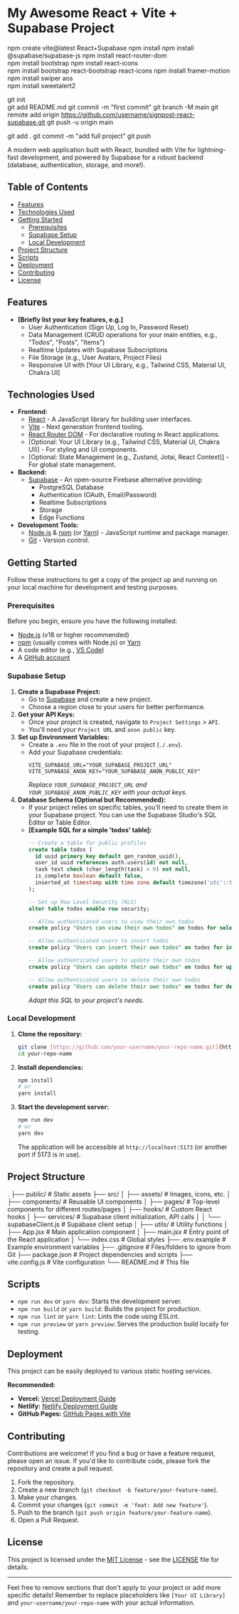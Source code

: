 # My Awesome React + Vite + Supabase Project


npm create vite@latest React+Supabase
npm install
npm install @supabase/supabase-js
npm install react-router-dom  
npm install bootstrap 
npm install react-icons   
npm install bootstrap react-bootstrap react-icons
npm install framer-motion
npm install swiper aos   
npm install sweetalert2  





git init   
git add README.md
git commit -m "first commit"
git branch -M main
git remote add origin https://github.com/username/signpost-react-supabase.git
git push -u origin main


git add .
git commit -m "add full project"
git push




A modern web application built with React, bundled with Vite for lightning-fast development, and powered by Supabase for a robust backend (database, authentication, storage, and more!).

## Table of Contents

-   [Features](#features)
-   [Technologies Used](#technologies-used)
-   [Getting Started](#getting-started)
    -   [Prerequisites](#prerequisites)
    -   [Supabase Setup](#supabase-setup)
    -   [Local Development](#local-development)
-   [Project Structure](#project-structure)
-   [Scripts](#scripts)
-   [Deployment](#deployment)
-   [Contributing](#contributing)
-   [License](#license)

## Features

* **[Briefly list your key features, e.g.]**
    * User Authentication (Sign Up, Log In, Password Reset)
    * Data Management (CRUD operations for your main entities, e.g., "Todos", "Posts", "Items")
    * Realtime Updates with Supabase Subscriptions
    * File Storage (e.g., User Avatars, Project Files)
    * Responsive UI with [Your UI Library, e.g., Tailwind CSS, Material UI, Chakra UI]

## Technologies Used

* **Frontend:**
    * [React](https://react.dev/) - A JavaScript library for building user interfaces.
    * [Vite](https://vitejs.dev/) - Next generation frontend tooling.
    * [React Router DOM](https://reactrouter.com/en/main) - For declarative routing in React applications.
    * [Optional: Your UI Library (e.g., Tailwind CSS, Material UI, Chakra UI)] - For styling and UI components.
    * [Optional: State Management (e.g., Zustand, Jotai, React Context)] - For global state management.
* **Backend:**
    * [Supabase](https://supabase.com/) - An open-source Firebase alternative providing:
        * PostgreSQL Database
        * Authentication (OAuth, Email/Password)
        * Realtime Subscriptions
        * Storage
        * Edge Functions
* **Development Tools:**
    * [Node.js](https://nodejs.org/en) & [npm](https://www.npmjs.com/) (or [Yarn](https://yarnpkg.com/)) - JavaScript runtime and package manager.
    * [Git](https://git-scm.com/) - Version control.

## Getting Started

Follow these instructions to get a copy of the project up and running on your local machine for development and testing purposes.

### Prerequisites

Before you begin, ensure you have the following installed:

* [Node.js](https://nodejs.org/en) (v18 or higher recommended)
* [npm](https://www.npmjs.com/) (usually comes with Node.js) or [Yarn](https://yarnpkg.com/)
* A code editor (e.g., [VS Code](https://code.visualstudio.com/))
* A [GitHub account](https://github.com/)

### Supabase Setup

1.  **Create a Supabase Project:**
    * Go to [Supabase](https://app.supabase.com/) and create a new project.
    * Choose a region close to your users for better performance.
2.  **Get your API Keys:**
    * Once your project is created, navigate to `Project Settings` > `API`.
    * You'll need your `Project URL` and `anon public` key.
3.  **Set up Environment Variables:**
    * Create a `.env` file in the root of your project (`./.env`).
    * Add your Supabase credentials:
        ```env
        VITE_SUPABASE_URL="YOUR_SUPABASE_PROJECT_URL"
        VITE_SUPABASE_ANON_KEY="YOUR_SUPABASE_ANON_PUBLIC_KEY"
        ```
        *Replace `YOUR_SUPABASE_PROJECT_URL` and `YOUR_SUPABASE_ANON_PUBLIC_KEY` with your actual keys.*
4.  **Database Schema (Optional but Recommended):**
    * If your project relies on specific tables, you'll need to create them in your Supabase project. You can use the Supabase Studio's SQL Editor or Table Editor.
    * **[Example SQL for a simple 'todos' table]:**
        ```sql
        -- Create a table for public profiles
        create table todos (
          id uuid primary key default gen_random_uuid(),
          user_id uuid references auth.users(id) not null,
          task text check (char_length(task) > 0) not null,
          is_complete boolean default false,
          inserted_at timestamp with time zone default timezone('utc'::text, now()) not null
        );

        -- Set up Row Level Security (RLS)
        alter table todos enable row security;

        -- Allow authenticated users to view their own todos
        create policy "Users can view their own todos" on todos for select using (auth.uid() = user_id);

        -- Allow authenticated users to insert todos
        create policy "Users can insert their own todos" on todos for insert with check (auth.uid() = user_id);

        -- Allow authenticated users to update their own todos
        create policy "Users can update their own todos" on todos for update using (auth.uid() = user_id);

        -- Allow authenticated users to delete their own todos
        create policy "Users can delete their own todos" on todos for delete using (auth.uid() = user_id);
        ```
        *Adapt this SQL to your project's needs.*

### Local Development

1.  **Clone the repository:**
    ```bash
    git clone [https://github.com/your-username/your-repo-name.git](https://github.com/your-username/your-repo-name.git)
    cd your-repo-name
    ```
2.  **Install dependencies:**
    ```bash
    npm install
    # or
    yarn install
    ```
3.  **Start the development server:**
    ```bash
    npm run dev
    # or
    yarn dev
    ```
    The application will be accessible at `http://localhost:5173` (or another port if 5173 is in use).

## Project Structure


.
├── public/                 # Static assets
├── src/
│   ├── assets/             # Images, icons, etc.
│   ├── components/         # Reusable UI components
│   ├── pages/              # Top-level components for different routes/pages
│   ├── hooks/              # Custom React hooks
│   ├── services/           # Supabase client initialization, API calls
│   │   └── supabaseClient.js # Supabase client setup
│   ├── utils/              # Utility functions
│   ├── App.jsx             # Main application component
│   ├── main.jsx            # Entry point of the React application
│   └── index.css           # Global styles
├── .env.example            # Example environment variables
├── .gitignore              # Files/folders to ignore from Git
├── package.json            # Project dependencies and scripts
├── vite.config.js          # Vite configuration
└── README.md               # This file



## Scripts

* `npm run dev` or `yarn dev`: Starts the development server.
* `npm run build` or `yarn build`: Builds the project for production.
* `npm run lint` or `yarn lint`: Lints the code using ESLint.
* `npm run preview` or `yarn preview`: Serves the production build locally for testing.

## Deployment

This project can be easily deployed to various static hosting services.

**Recommended:**

* **Vercel:** [Vercel Deployment Guide](https://vercel.com/docs/frameworks/vite)
* **Netlify:** [Netlify Deployment Guide](https://docs.netlify.com/configure-builds/file-based-configuration/#build-settings)
* **GitHub Pages:** [GitHub Pages with Vite](https://vitejs.dev/guide/static-deploy.html#github-pages)

## Contributing

Contributions are welcome! If you find a bug or have a feature request, please open an issue. If you'd like to contribute code, please fork the repository and create a pull request.

1.  Fork the repository.
2.  Create a new branch (`git checkout -b feature/your-feature-name`).
3.  Make your changes.
4.  Commit your changes (`git commit -m 'feat: Add new feature'`).
5.  Push to the branch (`git push origin feature/your-feature-name`).
6.  Open a Pull Request.

## License

This project is licensed under the [MIT License](LICENSE) - see the [LICENSE](LICENSE) file for details.

---

Feel free to remove sections that don't apply to your project or add more specific details! Remember to replace placeholders like `[Your UI Library]` and `your-username/your-repo-name` with your actual information.
